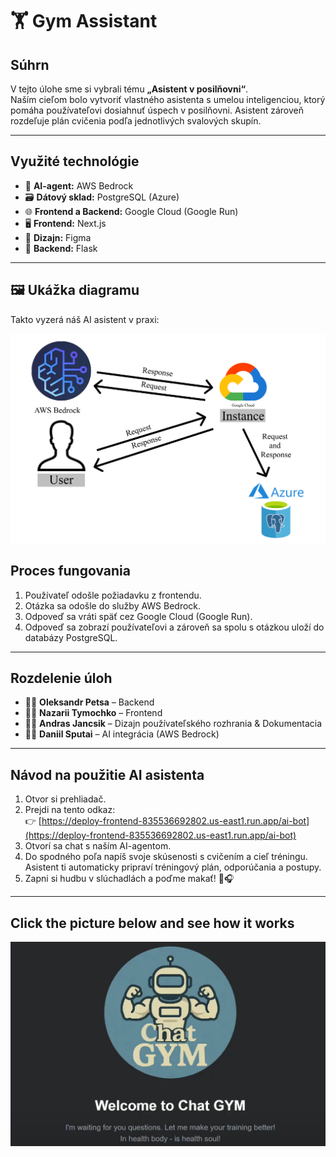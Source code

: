 # 🏋️ Gym Assistant

## Súhrn

V tejto úlohe sme si vybrali tému **„Asistent v posilňovni“**.  
Naším cieľom bolo vytvoriť vlastného asistenta s umelou inteligenciou, ktorý pomáha používateľovi dosiahnuť úspech v posilňovni. Asistent zároveň rozdeľuje plán cvičenia podľa jednotlivých svalových skupín.

---

## Využité technológie

- 🧠 **AI-agent:** AWS Bedrock  
- 🗃️ **Dátový sklad:** PostgreSQL (Azure)  
- 🌐 **Frontend a Backend:** Google Cloud (Google Run)  
- 🖥️ **Frontend:** Next.js  
- 🎨 **Dizajn:** Figma  
- 🔧 **Backend:** Flask  

---
## 🖼️ Ukážka diagramu 

Takto vyzerá náš AI asistent v praxi:

![Ukážka Diagram](media/Diagram.png)


## Proces fungovania

1. Používateľ odošle požiadavku z frontendu.
2. Otázka sa odošle do služby AWS Bedrock.
3. Odpoveď sa vráti späť cez Google Cloud (Google Run).
4. Odpoveď sa zobrazí používateľovi a zároveň sa spolu s otázkou uloží do databázy PostgreSQL.

---

## Rozdelenie úloh

- 🙍‍♂️ **Oleksandr Petsa** – Backend  
- 🙍‍♂️ **Nazarii Tymochko** – Frontend  
- 🙍‍♂️ **Andras Jancsik** – Dizajn používateľského rozhrania & Dokumentacia
- 🙍‍♂️ **Daniil Sputai** – AI integrácia (AWS Bedrock)  

---

## Návod na použitie AI asistenta

1. Otvor si prehliadač.
2. Prejdi na tento odkaz:  
   👉 [https://deploy-frontend-835536692802.us-east1.run.app/ai-bot](https://deploy-frontend-835536692802.us-east1.run.app/ai-bot)
3. Otvorí sa chat s naším AI-agentom.
4. Do spodného poľa napíš svoje skúsenosti s cvičením a cieľ tréningu.  
   Asistent ti automaticky pripraví tréningový plán, odporúčania a postupy.
5. Zapni si hudbu v slúchadlách a poďme makať! 💪🎧

---

## Click the picture below and see how it works

[![Watch video](media/img.png)](https://youtu.be/hHOqgsh_OCc)